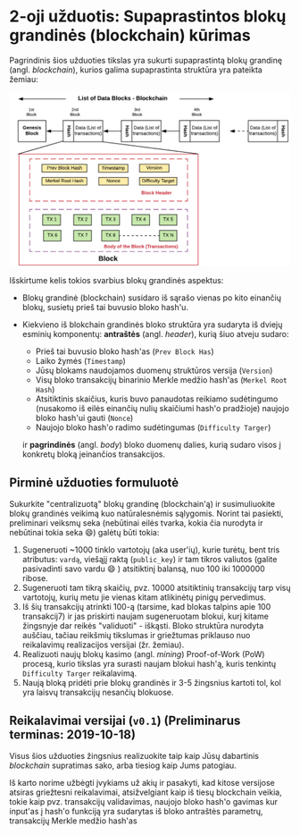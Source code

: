 # 2-oji užduotis: Supaprastintos blokų grandinės (blockchain) kūrimas

Pagrindinis šios užduoties tikslas yra sukurti supaprastintą blokų grandinę (angl. *blockchain*), kurios galima supaprastinta struktūra yra pateikta žemiau:

![Hashing](img/Blockchain-represented-as-Linked-List-Data-Structure.png)

Išskirtume kelis tokios svarbius blokų grandinės aspektus:

- Blokų grandinė (blockchain) susidaro iš sąrašo vienas po kito einančių blokų, susietų prieš tai buvusio bloko hash'u. 

- Kiekvieno iš blokchain grandinės bloko struktūra yra sudaryta iš dviejų esminių komponentų: **antraštės** (angl. *header*), kurią šiuo atveju sudaro:

  - Prieš tai buvusio bloko hash'as (`Prev Block Has`)
  - Laiko žymės (`Timestamp`)
  - Jūsų blokams naudojamos duomenų struktūros versija (`Version`)
  - Visų bloko transakcijų binarinio Merkle medžio hash'as (`Merkel Root Hash`)
  - Atsitiktinis skaičius, kuris buvo panaudotas reikiamo sudėtingumo (nusakomo iš eilės einančių nulių skaičiumi hash'o pradžioje) naujojo bloko hash'ui gauti (`Nonce`)
  - Naujojo bloko hash'o radimo sudėtingumas (`Difficulty Targer`)

  ir **pagrindinės** (angl. *body*) bloko duomenų dalies, kurią sudaro visos į konkretų bloką įeinančios transakcijos.

## Pirminė užduoties formuluotė

Sukurkite "centralizuotą" blokų grandinę (blockchain'ą) ir susimuliuokite blokų grandinės veikimą kuo natūralesnėmis sąlygomis. Norint tai pasiekti, preliminari veiksmų seka (nebūtinai eilės tvarka, kokia čia nurodyta ir nebūtinai tokia seka :smile:) galėtų būti tokia:

1. Sugeneruoti ~1000 tinklo vartotojų (aka user'ių), kurie turėtų, bent tris atributus: `vardą`, viešąjį raktą (`public_key`) ir tam tikros valiutos (galite pasivadinti savo vardu :smile: ) atsitiktinį balansą, nuo 100 iki 1000000 ribose.
2. Sugeneruoti tam tikrą skaičių, pvz. 10000 atsitiktinių transakcijų tarp visų vartotojų, kurių metu jie vienas kitam atlikinėtų pinigų pervedimus.
3. Iš šių transakcijų atrinkti 100-ą (tarsime, kad blokas talpins apie 100 transakcij7) ir jas priskirti naujam sugeneruotam blokui, kurį kitame žingsnyje dar reikės "validuoti" - iškąsti. Bloko struktūra nurodyta auščiau, tačiau reikšmių tikslumas ir griežtumas priklauso nuo reikalavimų realizacijos versijai (žr. žemiau).
4. Realizuoti naujų blokų kasimo (angl. *mining*) Proof-of-Work (PoW) procesą, kurio tikslas yra surasti naujam blokui hash'ą, kuris tenkintų `Difficulty Targer` reikalavimą.
5. Naują bloką pridėti prie blokų grandinės ir 3-5 žingsnius kartoti tol, kol yra laisvų transakcijų nesančių blokuose.

## Reikalavimai versijai (`v0.1`) (Preliminarus terminas: 2019-10-18)

Visus šios užduoties žingsnius realizuokite taip kaip Jūsų dabartinis *blockchain* supratimas sako, arba tiesiog kaip Jums patogiau. 

Iš karto norime užbėgti įvykiams už akių ir pasakyti, kad kitose versijose atsiras griežtesni reikalavimai, atsižvelgiant kaip iš tiesų blockchain veikia, tokie kaip pvz. transakcijų validavimas, naujojo bloko hash'o gavimas kur input'as į hash'o funkciją yra sudarytas iš bloko antraštės parametrų, transakcijų Merkle medžio hash'as